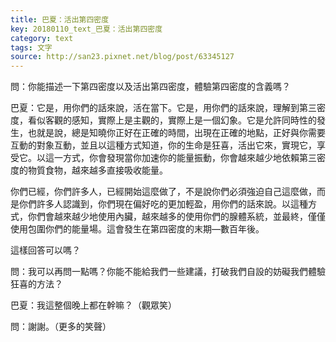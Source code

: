 ```yaml
---
title: 巴夏：活出第四密度
key: 20180110_text_巴夏：活出第四密度
category: text
tags: 文字
source: http://san23.pixnet.net/blog/post/63345127
---
```


問：你能描述一下第四密度以及活出第四密度，體驗第四密度的含義嗎？

巴夏：它是，用你們的話來說，活在當下。它是，用你們的話來說，理解到第三密度，看似客觀的感知，實際上是主觀的，實際上是一個幻象。它是允許同時性的發生，也就是說，總是知曉你正好在正確的時間，出現在正確的地點，正好與你需要互動的對象互動，並且以這種方式知道，你的生命是狂喜，活出它來，實現它，享受它。以這一方式，你會發現當你加速你的能量振動，你會越來越少地依賴第三密度的物質食物，越來越多直接吸收能量。

你們已經，你們許多人，已經開始這麼做了，不是說你們必須強迫自己這麼做，而是你們許多人認識到，你們現在偏好吃的更加輕盈，用你們的話來說。以這種方式，你們會越來越少地使用內臟，越來越多的使用你們的腺體系統，並最終，僅僅使用包圍你們的能量場。這會發生在第四密度的末期—數百年後。

這樣回答可以嗎？

問：我可以再問一點嗎？你能不能給我們一些建議，打破我們自設的妨礙我們體驗狂喜的方法？

巴夏：我這整個晚上都在幹嘛？（觀眾笑）

問：謝謝。（更多的笑聲）
